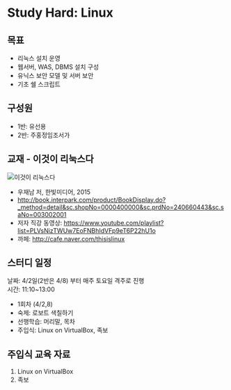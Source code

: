 # Study Hard: Linux

## 목표

* 리눅스 설치 운영
* 웹서버, WAS, DBMS 설치 구성
* 유닉스 보안 모델 및 서버 보안
* 기초 쉘 스크립트

## 구성원

* 1반: 유선용
* 2반: 주홍정임조서가

## 교재 - 이것이 리눅스다

![이것이 리눅스다](http://bimage.interpark.com/goods_image/0/4/4/3/240660443g.jpg)

* 우재남 저, 한빛미디어, 2015
* <http://book.interpark.com/product/BookDisplay.do?_method=detail&sc.shopNo=0000400000&sc.prdNo=240660443&sc.saNo=003002001>
* 저자 직강 동영상: <https://www.youtube.com/playlist?list=PLVsNizTWUw7EoFNBhIdVFp9eT6P22hU1o>
* 까페: <http://cafe.naver.com/thisislinux>

## 스터디 일정

날짜: 4/2일(2반은 4/8) 부터 매주 토요일 격주로 진행  
시간: 11:10~13:00

- 1회차 (4/2,8)
 - 숙제: 로보트 색칠하기
 - 선행학습: 머리말, 목차
 - 주입식: Linux on VirtualBox, 족보

## 주입식 교육 자료

1. Linux on VirtualBox
1. 족보

